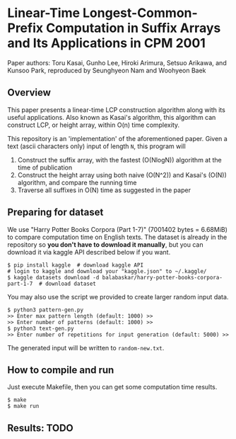 # Linear-Time Longest-Common-Prefix Computation in Suffix Arrays and Its Applications in CPM 2001
Paper authors: Toru Kasai, Gunho Lee, Hiroki Arimura, Setsuo Arikawa, and Kunsoo Park, reproduced by Seunghyeon Nam and Woohyeon Baek

## Overview
This paper presents a linear-time LCP construction algorithm along with its useful applications.
Also known as Kasai's algorithm, this algorithm can construct LCP, or height array, within O(n) time complexity.

This repository is an 'implementation' of the aforementioned paper.
Given a text (ascii characters only) input of length `N`, this program will
1. Construct the suffix array, with the fastest (O(NlogN)) algorithm at the time of publication
2. Construct the height array using both naive (O(N^2)) and Kasai's (O(N)) algorithm, and compare the running time
3. Traverse all suffixes in O(N) time as suggested in the paper

## Preparing for dataset
We use "Harry Potter Books Corpora (Part 1-7)" (7001402 bytes = 6.68MiB) to compare computation time on English texts. The dataset is already in the repository so **you don't have to download it manually**, but you can download it via kaggle API described below if you want.
```
$ pip install kaggle  # download kaggle API
# login to kaggle and download your "kaggle.json" to ~/.kaggle/
$ kaggle datasets download -d balabaskar/harry-potter-books-corpora-part-1-7  # download dataset
```

You may also use the script we provided to create larger random input data.
```
$ python3 pattern-gen.py
>> Enter max pattern length (default: 1000) >>
>> Enter number of patterns (default: 1000) >>
$ python3 text-gen.py
>> Enter number of repetitions for input generation (default: 5000) >>
```
The generated input will be written to `random-new.txt`.

## How to compile and run
Just execute Makefile, then you can get some computation time results.
```
$ make
$ make run
```

## Results: TODO